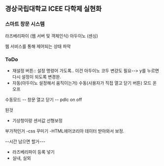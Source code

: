 ## 경상국립대학교 ICEE 다학제 실현화
### 스마트 창문 시스템

라즈베리파이 (웹 서버 및 객체인식)
아두이노 (센싱)

웹 서비스를 통해 제어되는 상태 파악

### ToDo
- 재설정 버튼:: 설정 명령어 가도록.. 이건 아두이노 코두 변걍도 필요--> y를 누르면 다시 설정이 되도록 변경완.
- 자동(아두이노 설정해서 움직이는거) 수동(사용자가 직접 열고 닫기 버튼) 모드 온오프

수동모드
-- 창문 열고 닫기
-- pdlc on off

된것
- 기상청이랑 센서값 선형보정





부가적인거
-css 꾸미기
-HTML에어코리아 데이터 받아와서 보정.

--시간 남으면 할거---
- 라즈베리파이 등록 넣기
- 실내, 실외
  
